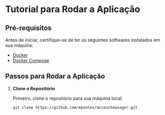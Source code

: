 # Tutorial para Rodar a Aplicação

## Pré-requisitos

Antes de iniciar, certifique-se de ter os seguintes softwares instalados em sua máquina:

- [Docker](https://www.docker.com/get-started)
- [Docker Compose](https://docs.docker.com/compose/install/)

## Passos para Rodar a Aplicação

1. **Clone o Repositório**

   Primeiro, clone o repositório para sua máquina local:

   ```sh
   git clone https://github.com/epontes/accountmanager.git
